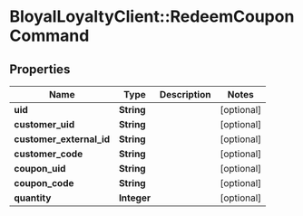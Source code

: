 # BloyalLoyaltyClient::RedeemCouponCommand

## Properties
Name | Type | Description | Notes
------------ | ------------- | ------------- | -------------
**uid** | **String** |  | [optional] 
**customer_uid** | **String** |  | [optional] 
**customer_external_id** | **String** |  | [optional] 
**customer_code** | **String** |  | [optional] 
**coupon_uid** | **String** |  | [optional] 
**coupon_code** | **String** |  | [optional] 
**quantity** | **Integer** |  | [optional] 

